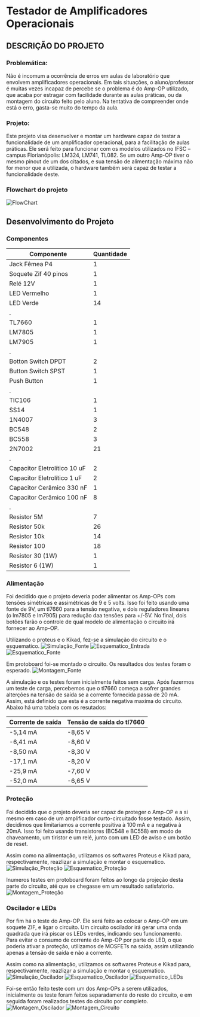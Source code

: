 # Testador de Amplificadores Operacionais

## DESCRIÇÃO DO PROJETO

### Problemática:
Não é incomum a ocorrência de erros em aulas de laboratório que envolvem amplificadores operacionais. Em tais situações, o aluno/professor é muitas vezes incapaz de percebe se o problema é do Amp-OP utilizado, que acaba por estragar com facilidade durante as aulas práticas, ou da montagem do circuito feito pelo aluno. Na tentativa de compreender onde está o erro, gasta-se muito do tempo da aula.

### Projeto:
Este projeto visa desenvolver e montar um hardware capaz de testar a funcionalidade de um amplificador operacional, para a facilitação de aulas práticas. Ele será feito para funcionar com os modelos utilizados no IFSC – campus Florianópolis: LM324, LM741, TL082. Se um outro Amp-OP tiver o mesmo pinout de um dos citados, e sua tensão de alimentação máxima não for menor que a utilizada, o hardware também será capaz de testar a funcionalidade deste.

### Flowchart do projeto
![FlowChart](./Imagens/FlowChart.png)

## Desenvolvimento do Projeto

### Componentes
Componente                   | Quantidade
---------------------------  |-------------------
Jack Fêmea P4                | 1
Soquete Zif 40 pinos         | 1
Relé 12V                     | 1
LED Vermelho                 | 1
LED Verde                    | 14
.                            |
TL7660                       | 1
LM7805                       | 1
LM7905                       | 1
.                            |
Botton Switch DPDT           | 2
Button Switch SPST           | 1
Push Button                  | 1
.                             |
TIC106                       | 1
SS14                         | 1
1N4007                       | 3
BC548                        | 2
BC558                        | 3
2N7002                       | 21
.                            |
Capacitor Eletrolítico 10 uF | 2
Capacitor Eletrolítico 1 uF  | 2
Capacitor Cerâmico 330 nF    | 1
Capacitor Cerâmico 100 nF    | 8
.                            |
Resistor 5M                  | 7
Resistor 50k                 | 26
Resistor 10k                 | 14
Resistor 100                 | 18
Resistor 30 (1W)             | 1
Resistor 6 (1W)              | 1


### Alimentação
Foi decidido que o projeto deveria poder alimentar os Amp-OPs com tensões simétricas e assimétricas de 9 e 5 volts. Isso foi feito usando uma fonte de 9V, um tl7660 para a tensão negativa, e dois reguladores lineares (o lm7805 e lm7905) para redução daa tensões para +/-5V. No final, dois botões farão o controle de qual modelo de alimentação o circuito irá fornecer ao Amp-OP.

Utilizando o proteus e o Kikad, fez-se a simulação do circuito e o esquematico.
![Simulação_Fonte](./Imagens/Simulação_Fonte.jpeg)
![Esquematico_Entrada](./Imagens/Esquematico_Entrada.png)
![Esquematico_Fonte](./Imagens/Esquematico_Fonte.png)

Em protoboard foi-se montado o circuito. Os resultados dos testes foram o esperado.
![Montagem_Fonte](./Imagens/Montagem_Fonte.jpg)

A simulação e os testes foram inicialmente feitos sem carga. Após fazermos um teste de carga, percebemos que o tl7660 começa a sofrer grandes alterções na tensão de saída se a corrente fornecida passa de 20 mA. Assim, está definido que esta é a corrente negativa maxima do circuito. Abaixo há uma tabela com os resutados:

Corrente de saída | Tensão de saída do tl7660
------------------|----------------------------
-5,14 mA          | -8,65 V
-6,41 mA          | -8,60 V
-8,50 mA          | -8,30 V
-17,1 mA          | -8,20 V
-25,9 mA          | -7,60 V
-52,0 mA          | -6,65 V

### Proteção
Foi decidido que o projeto deveria ser capaz de proteger o Amp-OP e a si mesmo em caso de um amplificador curto-circuitado fosse testado. Assim, decidimos que limitariamos a corrente positiva à 100 mA e a negativa à 20mA. Isso foi feito usando transistores (BC548 e BC558) em modo de chaveamento, um tiristor e um relé, junto com um LED de aviso e um botão de reset.

Assim como na alimentação, utilizamos os softwares Proteus e Kikad para, respectivamente, reazlizar a simulação e montar o esquematico.
![Simulação_Proteção](./Imagens/Simulação_Proteção.jpeg)
![Esquematico_Proteção](./Imagens/Esquematico_Proteção.png)

Inumeros testes em protoboard foram feitos ao longo da projeção desta parte do circuito, até que se chegasse em um resultado satisfatorio.
![Montagem_Proteção](./Imagens/Montagem_Proteção.jpg)

### Oscilador e LEDs
Por fim há o teste do Amp-OP. Ele será feito ao colocar o Amp-OP em um soquete ZIF, e ligar o circuito. Um circuito oscilador irá gerar uma onda quadrada que irá piscar os LEDs verdes, indicando seu funcionamento. Para evitar o consumo de corrente do Amp-OP por parte do LED, o que poderia ativar a proteção, utilizamos de MOSFETs na saida, assim utilizando apenas a tensão de saída e não a corrente.

Assim como na alimentação, utilizamos os softwares Proteus e Kikad para, respectivamente, reazlizar a simulação e montar o esquematico.
![Simulação_Oscilador](./Imagens/Simulação_Oscilador.jpeg)
![Esquematico_Oscilador](./Imagens/Esquematico_Oscilador.png)
![Esquematico_LEDs](./Imagens/Esquematico_LEDs.png)


Foi-se então feito teste com um dos Amp-OPs a serem utilizados, inicialmente os teste foram feitos separadamente do resto do circuito, e em seguida foram realizados testes do circuito por completo.
![Montagem_Oscilador](./Imagens/Montagem_Oscilador.jpg)
![Montagem_Circuito](./Imagens/Montagem_Circuito.jpg)
